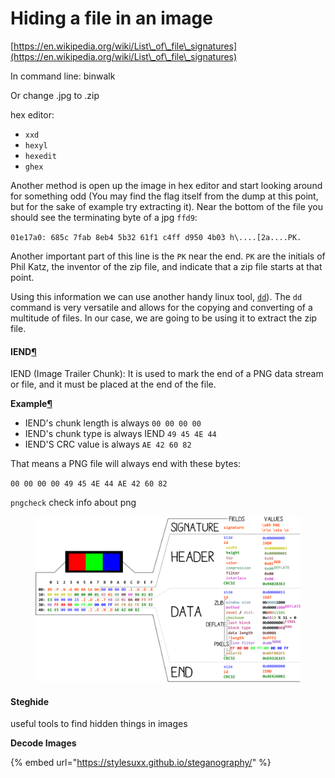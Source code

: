 # Hiding a file in an image

[https://en.wikipedia.org/wiki/List\_of\_file\_signatures](https://en.wikipedia.org/wiki/List\_of\_file\_signatures)

In command line: binwalk&#x20;

Or change .jpg to .zip

hex editor:

* `xxd`
* `hexyl`
* `hexedit`
* `ghex`

Another method is open up the image in hex editor and start looking around for something odd (You may find the flag itself from the dump at this point, but for the sake of example try extracting it). Near the bottom of the file you should see the terminating byte of a jpg `ffd9`:

`01e17a0: 685c 7fab 8eb4 5b32 61f1 c4ff d950 4b03 h\....[2a....PK.`

Another important part of this line is the `PK` near the end. `PK` are the initials of Phil Katz, the inventor of the zip file, and indicate that a zip file starts at that point.

Using this information we can use another handy linux tool, [`dd`](http://en.wikipedia.org/wiki/Dd\_\(Unix)). The `dd` command is very versatile and allows for the copying and converting of a multitude of files. In our case, we are going to be using it to extract the zip file.



#### IEND[¶](https://ctf-wiki.mahaloz.re/misc/picture/png/#iend) <a href="#iend" id="iend"></a>

IEND (Image Trailer Chunk): It is used to mark the end of a PNG data stream or file, and it must be placed at the end of the file.

**Example**[**¶**](https://ctf-wiki.mahaloz.re/misc/picture/png/#example)

* IEND's chunk length is always `00 00 00 00`
* IEND's chunk type is always IEND `49 45 4E 44`
* IEND'S CRC value is always `AE 42 60 82`

That means a PNG file will always end with these bytes:

`00 00 00 00 49 45 4E 44 AE 42 60 82`

`pngcheck` check info about png

<figure><img src="../.gitbook/assets/image.png" alt=""><figcaption></figcaption></figure>

#### Steghide

useful tools to find hidden things in images

**Decode Images**

{% embed url="https://stylesuxx.github.io/steganography/" %}



